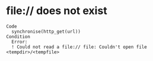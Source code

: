 # file:// does not exist

    Code
      synchronise(http_get(url))
    Condition
      Error:
      ! Could not read a file:// file: Couldn't open file <tempdir>/<tempfile>

